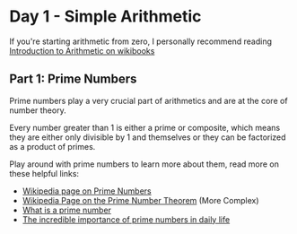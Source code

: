 # Day 1 - Simple Arithmetic
If you're starting arithmetic from zero, I personally recommend reading [Introduction to Arithmetic on wikibooks](https://en.wikibooks.org/wiki/Arithmetic/Introduction_to_Arithmetic)
## Part 1: Prime Numbers
Prime numbers play a very crucial part of arithmetics and are at the core of number theory.

Every number greater than 1 is either a prime or composite, which means they are either only divisible by 1 and themselves or they can be factorized as a product of primes.

Play around with prime numbers to learn more about them, read more on these helpful links:
 - [Wikipedia page on Prime Numbers](https://en.wikipedia.org/wiki/Prime_number)
 - [Wikipedia Page on the Prime Number Theorem](https://en.wikipedia.org/wiki/Prime_number_theorem) (More Complex)
 - [What is a prime number](https://thirdspacelearning.com/blog/what-is-a-prime-number/)
 - [The incredible importance of prime numbers in daily life](https://interestingengineering.com/the-incredible-importance-of-prime-numbers-in-daily-life)
